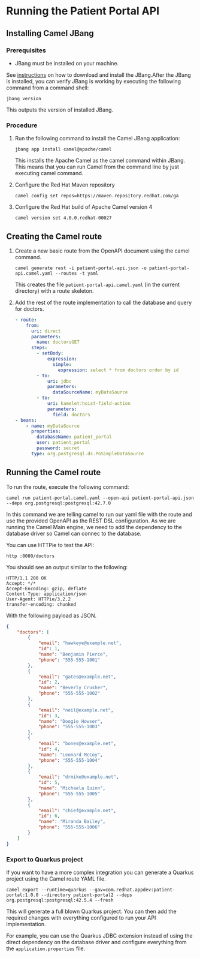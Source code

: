 # Running the Patient Portal API

## Installing Camel JBang

### Prerequisites

- JBang must be installed on your machine. 

See [instructions](https://www.jbang.dev/download/) on how to download and install the JBang.After the JBang is installed, you can verify JBang is working by executing the following command from a command shell:

```shell
jbang version
```

This outputs the version of installed JBang.

### Procedure

1. Run the following command to install the Camel JBang application:

    ```shell
    jbang app install camel@apache/camel
    ```

    This installs the Apache Camel as the camel command within JBang. This means that you can run Camel from the command line by just executing camel command.

2. Configure the Red Hat Maven repository

   ```shell
   camel config set repos=https://maven.repository.redhat.com/ga
   ```

3. Configure the Red Hat build of Apache Camel version 4

   ```shell
   camel version set 4.0.0.redhat-00027
   ```


## Creating the Camel route

1. Create a new basic route from the OpenAPI document using the camel command. 

    ```shell
    camel generate rest -i patient-portal-api.json -o patient-portal-api.camel.yaml --routes -t yaml
    ```

    This creates the file `patient-portal-api.camel.yaml` (in the current directory) with a route skeleton.

2. Add the rest of the route implementation to call the database and query for doctors. 

    ```yaml
    - route:
        from:
          uri: direct
          parameters:
            name: doctorsGET
          steps:
            - setBody:
                expression:
                  simple:
                    expression: select * from doctors order by id
            - to:
                uri: jdbc
                parameters:
                  dataSourceName: myDataSource
            - to:
                uri: kamelet:hoist-field-action
                parameters:
                  field: doctors
    - beans:
        - name: myDataSource
          properties:
            databaseName: patient_portal
            user: patient_portal
            password: secret
          type: org.postgresql.ds.PGSimpleDataSource
    ```

    

## Running the Camel route

To run the route, execute the following command:

```shell 
camel run patient-portal.camel.yaml --open-api patient-portal-api.json --deps org.postgresql:postgresql:42.7.0
```

In this command we are telling camel to run our yaml file with the route and use the provided OpenAPI as the REST DSL configuration. As we are running the Camel Main engine, we need to add the dependency to the database driver so Camel can connec to the database.

You can use HTTPie to test the API:

```shell
http :8080/doctors
```

You should see an output similar to the following:

```shell
HTTP/1.1 200 OK
Accept: */*
Accept-Encoding: gzip, deflate
Content-Type: application/json
User-Agent: HTTPie/3.2.2
transfer-encoding: chunked
```

With the following payload as JSON.

```json
{
    "doctors": [
        {
            "email": "hawkeye@example.net",
            "id": 1,
            "name": "Benjamin Pierce",
            "phone": "555-555-1001"
        },
        {
            "email": "gates@example.net",
            "id": 2,
            "name": "Beverly Crusher",
            "phone": "555-555-1002"
        },
        {
            "email": "neil@example.net",
            "id": 3,
            "name": "Doogie Howser",
            "phone": "555-555-1003"
        },
        {
            "email": "bones@example.net",
            "id": 4,
            "name": "Leonard McCoy",
            "phone": "555-555-1004"
        },
        {
            "email": "drmike@example.net",
            "id": 5,
            "name": "Michaela Quinn",
            "phone": "555-555-1005"
        },
        {
            "email": "chief@example.net",
            "id": 6,
            "name": "Miranda Bailey",
            "phone": "555-555-1006"
        }
    ]
}
```

### Export to Quarkus project

If you want to have a more complex integration you can generate a Quarkus project using the Camel route YAML file.

```shell
camel export --runtime=quarkus --gav=com.redhat.appdev:patient-portal:1.0.0 --directory patient-portal2 --deps org.postgresql:postgresql:42.5.4 --fresh 
```

This will generate a full blown Quarkus project. You can then add the required changes with everything configured to run your API implementation. 

For example, you can use the Quarkus JDBC extension instead of using the direct dependency on the database driver and configure everything from the `application.properties` file.
